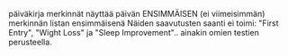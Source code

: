 päiväkirja merkinnät näyttää päivän ENSIMMÄISEN (ei viimeisimmän) merkinnän listan ensimmäisenä
Näiden saavutusten saanti ei toimi: "First Entry", "Wight Loss" ja "Sleep Improvement".. ainakin omien testien perusteella.
